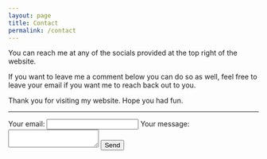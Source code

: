 ```yaml
---
layout: page
title: Contact
permalink: /contact
---
```


You can reach me at any of the socials provided at the top right of the website.

If you want to leave me a comment below you can do so as well, feel free to leave your email if you want me to reach back out to you.

Thank you for visiting my website. Hope you had fun.


______________________________________________________________________________


<!-- modify this form HTML and place wherever you want your form -->
<form
  action="https://formspree.io/f/mqkrpgqq"
  method="POST"
>
  <label>
    Your email:
    <input type="email" name="email">
  </label>
  <label>
    Your message:
    <textarea name="message"></textarea>
  </label>
  <!-- your other form fields go here -->
  <button type="submit">Send</button>
</form> 



























